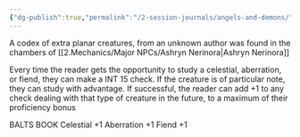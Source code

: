 ```yaml
---
{"dg-publish":true,"permalink":"/2-session-journals/angels-and-demons/"}
---
```


A codex of extra planar creatures, from an unknown author
was found in the chambers of [[2.Mechanics/Major NPCs/Ashryn Nerinora\|Ashryn Nerinora]]

Every time the reader gets the opportunity to study a celestial, aberration, or fiend, they can make a INT 15 check.
If the creature is of particular note, they can study with advantage. 
If successful, the reader can add +1 to any check dealing with that type of creature in the future, to a maximum of their proficiency bonus

BALTS BOOK
Celestial +1
Aberration +1
Fiend +1

